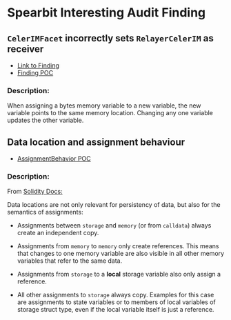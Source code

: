 # Spearbit Interesting Audit Finding

## `CelerIMFacet` incorrectly sets `RelayerCelerIM` as receiver

- [Link to Finding](https://solodit.xyz/issues/15923)
- [Finding POC](https://github.com/KirinFilip/Interesting-Audit-Findings/blob/main/test/1/FindingPOC.sol)

### Description:

When assigning a bytes memory variable to a new variable, the new variable points to the same
memory location. Changing any one variable updates the other variable.

## Data location and assignment behaviour

- [AssignmentBehavior POC](https://github.com/KirinFilip/Interesting-Audit-Findings/blob/main/test/1/AssignmentBehaviorPOC.sol)

### Description:

From [Solidity Docs:](https://docs.soliditylang.org/en/v0.8.17/types.html#data-location-and-assignment-behaviour)

Data locations are not only relevant for persistency of data, but also for the semantics of assignments:

- Assignments between `storage` and `memory` (or from `calldata`) always create an independent copy.

- Assignments from `memory` to `memory` only create references. This means that changes to one memory variable are also visible in all other memory variables that refer to the same data.

- Assignments from `storage` to a **local** storage variable also only assign a reference.

- All other assignments to `storage` always copy. Examples for this case are assignments to state variables or to members of local variables of storage struct type, even if the local variable itself is just a reference.
